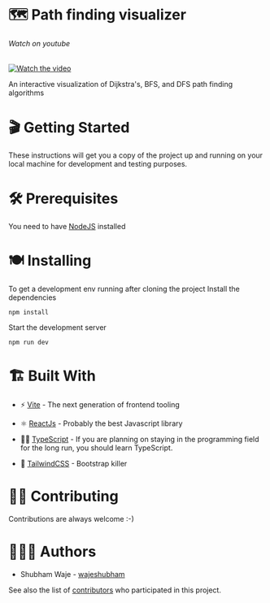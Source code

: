 # 🗺 Path finding visualizer

###### Watch on youtube

[![Watch the video](https://wajeshubham-portfolio.s3.ap-south-1.amazonaws.com/Path+finding+visualizer.png)](https://youtu.be/IL6I25CXQuw)

An interactive visualization of Dijkstra's, BFS, and DFS path finding algorithms

# 🎬 Getting Started

These instructions will get you a copy of the project up and running on your local machine for development and testing purposes.

# 🛠 Prerequisites

You need to have [NodeJS](https://nodejs.org/en/download/) installed

# 🍽 Installing

To get a development env running after cloning the project
Install the dependencies

`npm install`

Start the development server

`npm run dev`

# 🏗 Built With

- ⚡️ [Vite](https://vitejs.dev/) - The next generation of frontend tooling

- ⚛️ [ReactJs](https://reactjs.org/) - Probably the best Javascript library

- 💪🏼 [TypeScript](https://www.typescriptlang.org/) - If you are planning on staying in the programming field for the long run, you should learn TypeScript.

- 💨 [TailwindCSS](https://tailwindcss.com/) - Bootstrap killer

# 🙌🏼 Contributing

Contributions are always welcome :-)

# 👨🏻‍💻 Authors

- Shubham Waje - [wajeshubham](https://github.com/wajeshubham)

See also the list of [contributors](https://github.com/wajeshubham/path-finder/contributors) who participated in this project.


